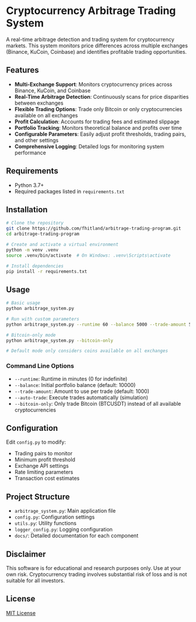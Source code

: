 # Cryptocurrency Arbitrage Trading System

A real-time arbitrage detection and trading system for cryptocurrency markets. This system monitors price differences across multiple exchanges (Binance, KuCoin, Coinbase) and identifies profitable trading opportunities.

## Features

- **Multi-Exchange Support**: Monitors cryptocurrency prices across Binance, KuCoin, and Coinbase
- **Real-Time Arbitrage Detection**: Continuously scans for price disparities between exchanges
- **Flexible Trading Options**: Trade only Bitcoin or only cryptocurrencies available on all exchanges
- **Profit Calculation**: Accounts for trading fees and estimated slippage
- **Portfolio Tracking**: Monitors theoretical balance and profits over time
- **Configurable Parameters**: Easily adjust profit thresholds, trading pairs, and other settings
- **Comprehensive Logging**: Detailed logs for monitoring system performance

## Requirements

- Python 3.7+
- Required packages listed in `requirements.txt`

## Installation

```bash
# Clone the repository
git clone https://github.com/fhitland/arbitrage-trading-program.git
cd arbitrage-trading-program

# Create and activate a virtual environment
python -m venv .venv
source .venv/bin/activate  # On Windows: .venv\Scripts\activate

# Install dependencies
pip install -r requirements.txt
```

## Usage

```bash
# Basic usage
python arbitrage_system.py

# Run with custom parameters
python arbitrage_system.py --runtime 60 --balance 5000 --trade-amount 500 --auto-trade

# Bitcoin-only mode
python arbitrage_system.py --bitcoin-only

# Default mode only considers coins available on all exchanges
```

### Command Line Options

- `--runtime`: Runtime in minutes (0 for indefinite)
- `--balance`: Initial portfolio balance (default: 10000)
- `--trade-amount`: Amount to use per trade (default: 1000)
- `--auto-trade`: Execute trades automatically (simulation)
- `--bitcoin-only`: Only trade Bitcoin (BTCUSDT) instead of all available cryptocurrencies

## Configuration

Edit `config.py` to modify:

- Trading pairs to monitor
- Minimum profit threshold
- Exchange API settings
- Rate limiting parameters
- Transaction cost estimates

## Project Structure

- `arbitrage_system.py`: Main application file
- `config.py`: Configuration settings
- `utils.py`: Utility functions
- `logger_config.py`: Logging configuration
- `docs/`: Detailed documentation for each component

## Disclaimer

This software is for educational and research purposes only. Use at your own risk. Cryptocurrency trading involves substantial risk of loss and is not suitable for all investors.

## License

[MIT License](LICENSE) 